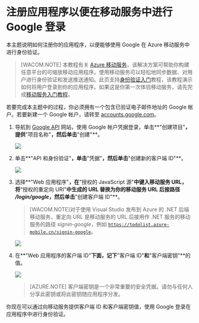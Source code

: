 <properties linkid="develop-mobile-how-to-guides-register-for-google-authentication" urlDisplayName="Register for Google Authentication" pageTitle="注册以进行 Google 身份验证 - 移动服务" metaKeywords="Azure registering application, Azure authentication, Google application authenticate, authenticate mobile services" description="了解如何注册你的应用程序，以便使用 Google 在 Azure 移动服务中进行身份验证。" metaCanonical="" services="mobile-services" documentationCenter="Mobile" title="Register your apps for Google login with Mobile Services" authors="glenga" solutions="" manager="" editor="" />
<tags ms.service="mobile-services"
    ms.date="11/21/2014"
    wacn.date="04/11/2015"
    />

# 注册应用程序以便在移动服务中进行 Google 登录

本主题说明如何注册你的应用程序，以便能够使用 Google 在 Azure 移动服务中进行身份验证。

>[WACOM.NOTE] 本教程有关 [Azure 移动服务](/zh-cn/services/mobile-services/)，该解决方案可帮助你构建任意平台的可缩放移动应用程序。使用移动服务可以轻松地同步数据、对用户进行身份验证和发送推送通知。此页支持<a href="/zh-cn/documentation/articles/mobile-services-ios-get-started-users/">身份验证入门</a>教程，该教程演示如何将用户登录到你的应用程序。如果这是你第一次体验移动服务，请先完成<a href="/zh-cn/documentation/articles/mobile-services-ios-get-started/">移动服务入门教程</a>。

若要完成本主题中的过程，你必须拥有一个包含已验证电子邮件地址的 Google 帐户。若要新建一个 Google 帐户，请转至 <a href="http://go.microsoft.com/fwlink/p/?LinkId=268302" target="_blank">accounts.google.com</a>。

1. 导航到 <a href="http://go.microsoft.com/fwlink/p/?LinkId=268303" target="_blank">Google API</a> 网站，使用 Google 帐户凭据登录，单击**"创建项目"**，提供**"项目名称"**，然后单击**"创建"**。

   	![][1]

2. 单击**"API 和身份验证"**，单击**"凭据"**，然后单击**"创建新的客户端 ID"**。

   	![][2]

3. 选择**"Web 应用程序"**，在**"授权的 JavaScript 源"**中键入移动服务 URL，将**"授权的重定向 URI"**中生成的 URL 替换为你的移动服务 URL 后接路径 _/login/google_，然后单击**"创建客户端 ID"**。

	>[WACOM.NOTE]对于使用 Visual Studio 发布到 Azure 的 .NET 后端移动服务，重定向 URL 是移动服务的 URL 后接用作 .NET 服务的移动服务的路径 _signin-google_，例如 <code>https://todolist.azure-mobile.cn/signin-google</code>。 

   	![][3]

6. 在**"Web 应用程序的客户端 ID"**下面，记下**"客户端 ID"**和**"客户端密钥"**的值。 

   	![][4]

    > [AZURE.NOTE] 客户端密钥是一个非常重要的安全凭据。请勿与任何人分享此密钥或将此密钥随应用程序分发。

你现在可以通过向移动服务提供客户端 ID 和客户端密钥值，使用 Google 登录在应用程序中进行身份验证。

<!-- Anchors. -->

<!-- Images. -->
[1]: ./media/mobile-services-how-to-register-google-authentication/mobile-services-google-new-project.png
[2]: ./media/mobile-services-how-to-register-google-authentication/mobile-services-google-create-client.png
[3]: ./media/mobile-services-how-to-register-google-authentication/mobile-services-google-create-client2.png
[4]: ./media/mobile-services-how-to-register-google-authentication/mobile-services-google-create-client3.png
[5]: ./media/mobile-services-how-to-register-google-authentication/mobile-services-google-app-details.png

<!-- URLs. -->

[Google API]: http://go.microsoft.com/fwlink/p/?LinkId=268303
[身份验证入门]: /zh-cn/documentation/articles/mobile-services-windows-store-dotnet-get-started-users/

[Azure 管理门户]: https://manage.windowsazure.cn/
